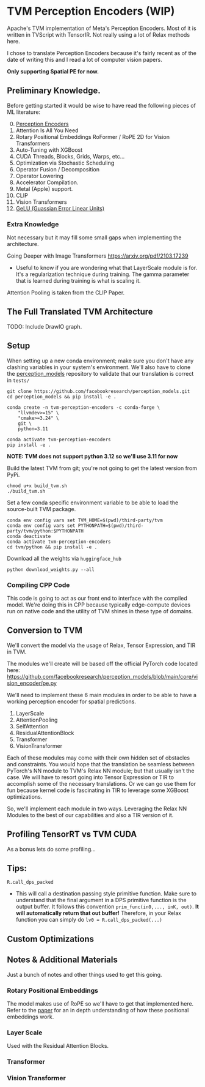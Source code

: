 # TVM Perception Encoders (WIP)
Apache's TVM implementation of Meta's Perception Encoders. Most of it is written in TVScript with TensorIR. Not really using a lot of Relax methods here.

I chose to translate Perception Encoders because it's fairly recent as of the date of writing this and I read a lot of computer vision papers.

**Only supporting Spatial PE for now.**

## Preliminary Knowledge.
Before getting started it would be wise to have read the following pieces of ML literature:

0. [Perception Encoders](https://arxiv.org/pdf/2504.13181)
1. Attention Is All You Need
2. Rotary Positional Embeddings RoFormer / RoPE 2D for Vision Transformers
3. Auto-Tuning with XGBoost
4. CUDA Threads, Blocks, Grids, Warps, etc...
5. Optimization via Stochastic Scheduling
6. Operator Fusion / Decomposition
7. Operator Lowering
8. Accelerator Compilation.
9. Metal (Apple) support.
10. CLIP
11. Vision Transformers
12. [GeLU (Guassian Error Linear Units)](https://arxiv.org/pdf/1606.08415)

### Extra Knowledge
Not necessary but it may fill some small gaps when implementing the architecture.

Going Deeper with Image Transformers https://arxiv.org/pdf/2103.17239
- Useful to know if you are wondering what that LayerScale module is for. It's a regularization technique during training. The gamma parameter that is learned during training is what is scaling it.

Attention Pooling is taken from the CLIP Paper.


## The Full Translated TVM Architecture
TODO: Include DrawIO graph.


## Setup
When setting up a new conda environment; make sure you don't have any clashing variables in your system's environment. We'll also have to clone the [perception_models](https://github.com/facebookresearch/perception_models) repository to validate that our translation is correct in `tests/`

```
git clone https://github.com/facebookresearch/perception_models.git
cd perception_models && pip install -e .

conda create -n tvm-perception-encoders -c conda-forge \
    "llvmdev>=15" \
    "cmake>=3.24" \
    git \
    python=3.11

conda activate tvm-perception-encoders
pip install -e .
```
**NOTE: TVM does not support python 3.12 so we'll use 3.11 for now**


Build the latest TVM from git; you're not going to get the latest version from PyPi.
```
chmod u+x build_tvm.sh
./build_tvm.sh
```


Set a few conda specific environment variable to be able to load the source-built TVM package.
```
conda env config vars set TVM_HOME=$(pwd)/third-party/tvm
conda env config vars set PYTHONPATH=$(pwd)/third-party/tvm/python:$PYTHONPATH
conda deactivate
conda activate tvm-perception-encoders
cd tvm/python && pip install -e .
```

Download all the weights via `huggingface_hub`
```
python download_weights.py --all
```

### Compiling CPP Code
This code is going to act as our front end to interface with the compiled model. We're doing this in CPP because typically edge-compute devices run on native code and the utility of TVM shines in these type of domains.


## Conversion to TVM
We'll convert the model via the usage of Relax, Tensor Expression, and TIR in TVM.

The modules we'll create will be based off the official PyTorch code located here:
https://github.com/facebookresearch/perception_models/blob/main/core/vision_encoder/pe.py

We'll need to implement these 6 main modules in order to be able to have a working perception encoder for spatial predictions.

1. LayerScale
2. AttentionPooling
3. SelfAttention
4. ResidualAttentionBlock
5. Transformer
6. VisionTransformer

Each of these modules may come with their own hidden set of obstacles and constraints. You would hope that the translation be seamless between PyTorch's NN module to TVM's Relax NN module; but that usually isn't the case. We will have to resort going into Tensor Expression or TIR to accomplish some of the necessary translations. Or we can go use them for fun because kernel code is fascinating in TIR to leverage some XGBoost optimizations.

So, we'll implement each module in two ways. Leveraging the Relax NN Modules to the best of our capabilities and also a TIR version of it.

## Profiling TensorRT vs TVM CUDA
As a bonus lets do some profiling...


## Tips:
`R.call_dps_packed`
- This will call a destination passing style primitive function. Make sure to understand that the final argument in a DPS primitive function is the output buffer. It follows this convention `prim_func(in0,..., inK, out)`. **It will automatically return that out buffer!** Therefore, in your Relax function you can simply do `lv0 = R.call_dps_packed(...)`

## Custom Optimizations

## Notes & Additional Materials
Just a bunch of notes and other things used to get this going.

### Rotary Positional Embeddings
The model makes use of RoPE so we'll have to get that implemented here. Refer to the [paper](https://arxiv.org/pdf/2104.09864) for an in depth understanding of how these positional embeddings work.

### Layer Scale
Used with the Residual Attention Blocks.

### Transformer

### Vision Transformer
